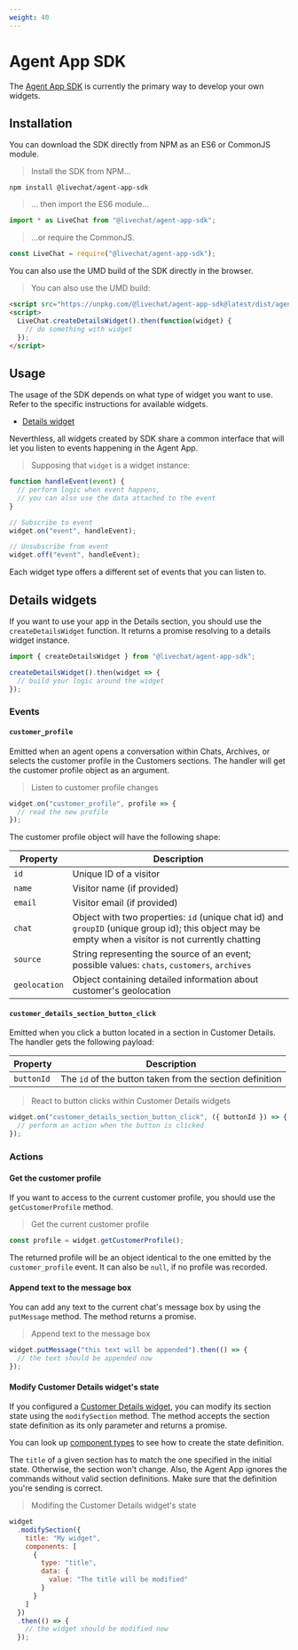 ```yaml
---
weight: 40
---
```


# Agent App SDK

The [Agent App SDK](https://github.com/livechat/agent-app-sdk) is currently the primary way to develop your own widgets.

## Installation

You can download the SDK directly from NPM as an ES6 or CommonJS module.

> Install the SDK from NPM...

```
npm install @livechat/agent-app-sdk
```

> ... then import the ES6 module...

```js
import * as LiveChat from "@livechat/agent-app-sdk";
```

> ...or require the CommonJS.

```js
const LiveChat = require("@livechat/agent-app-sdk");
```

You can also use the UMD build of the SDK directly in the browser.

> You can also use the UMD build:

```html
<script src="https://unpkg.com/@livechat/agent-app-sdk@latest/dist/agentapp.umd.min.js"></script>
<script>
  LiveChat.createDetailsWidget().then(function(widget) {
    // do something with widget
  });
</script>
```

## Usage

The usage of the SDK depends on what type of widget you want to use. Refer to the specific instructions for available widgets.

* [Details widget](#details-widgets)

Neverthless, all widgets created by SDK share a common interface that will let you listen to events happening in the Agent App.

> Supposing that `widget` is a widget instance:

```js
function handleEvent(event) {
  // perform logic when event happens,
  // you can also use the data attached to the event
}

// Subscribe to event
widget.on("event", handleEvent);

// Unsubscribe from event
widget.off("event", handleEvent);
```

Each widget type offers a different set of events that you can listen to.

## Details widgets

If you want to use your app in the Details section, you should use the `createDetailsWidget` function. It returns a promise resolving to a details widget instance.

```js
import { createDetailsWidget } from "@livechat/agent-app-sdk";

createDetailsWidget().then(widget => {
  // build your logic around the widget
});
```

### Events

#### `customer_profile`

Emitted when an agent opens a conversation within Chats, Archives, or selects the customer profile in the Customers sections. The handler will get the customer profile object as an argument.

> Listen to customer profile changes

```js
widget.on("customer_profile", profile => {
  // read the new profile
});
```

The customer profile object will have the following shape:

| Property      | Description                                                                                                                                          |
| ------------- | ---------------------------------------------------------------------------------------------------------------------------------------------------- |
| `id`          | Unique ID of a visitor                                                                                                                               |
| `name`        | Visitor name (if provided)                                                                                                                           |
| `email`       | Visitor email (if provided)                                                                                                                          |
| `chat`        | Object with two properties: `id` (unique chat id) and `groupID` (unique group id); this object may be empty when a visitor is not currently chatting |
| `source`      | String representing the source of an event; possible values: `chats`, `customers`, `archives`                                                        |
| `geolocation` | Object containing detailed information about customer's geolocation                                                                                  |

#### `customer_details_section_button_click`

Emitted when you click a button located in a section in Customer Details. The handler gets the following payload:

| Property   | Description                                              |
| ---------- | -------------------------------------------------------- |
| `buttonId` | The `id` of the button taken from the section definition |

> React to button clicks within Customer Details widgets

```js
widget.on("customer_details_section_button_click", ({ buttonId }) => {
  // perform an action when the button is clicked
});
```

### Actions

#### Get the customer profile

If you want to access to the current customer profile, you should use the `getCustomerProfile` method.

> Get the current customer profile

```js
const profile = widget.getCustomerProfile();
```

The returned profile will be an object identical to the one emitted by the `customer_profile` event. It can also be `null`, if no profile was recorded.

#### Append text to the message box

You can add any text to the current chat's message box by using the `putMessage` method. The method returns a promise.

> Append text to the message box

```js
widget.putMessage("this text will be appended").then(() => {
  // the text should be appended now
});
```

#### Modify Customer Details widget's state

If you configured a [Customer Details widget](#creating-a-customer-details-widget), you can modify its section state using the `modifySection` method. The method accepts the section state definition as its only parameter and returns a promise.

You can look up [component types](#component-types) to see how to create the state definition.

The `title` of a given section has to match the one specified in the initial state. Otherwise, the section won't change. Also, the Agent App ignores the commands without valid section definitions. Make sure that the definition you're sending is correct.

> Modifing the Customer Details widget's state

```js
widget
  .modifySection({
    title: "My widget",
    components: [
      {
        type: "title",
        data: {
          value: "The title will be modified"
        }
      }
    ]
  })
  .then(() => {
    // the widget should be modified now
  });
```
